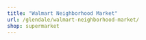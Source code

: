 ```yaml
---
title: "Walmart Neighborhood Market"
url: /glendale/walmart-neighborhood-market/
shop: supermarket
---
```

